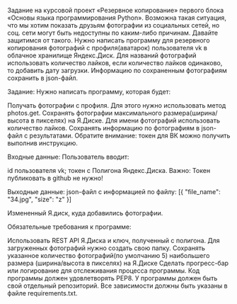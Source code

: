 Задание на курсовой проект «Резервное копирование» первого блока «Основы языка программирования Python».
Возможна такая ситуация, что мы хотим показать друзьям фотографии из социальных сетей, но соц. сети могут быть недоступны по каким-либо причинам. Давайте защитимся от такого.
Нужно написать программу для резервного копирования фотографий с профиля(аватарок) пользователя vk в облачное хранилище Яндекс.Диск.
Для названий фотографий использовать количество лайков, если количество лайков одинаково, то добавить дату загрузки.
Информацию по сохраненным фотографиям сохранить в json-файл.

Задание:
Нужно написать программу, которая будет:

Получать фотографии с профиля. Для этого нужно использовать метод photos.get.
Сохранять фотографии максимального размера(ширина/высота в пикселях) на Я.Диске.
Для имени фотографий использовать количество лайков.
Сохранять информацию по фотографиям в json-файл с результатами.
Обратите внимание: токен для ВК можно получить выполнив инструкцию.

Входные данные:
Пользователь вводит:

id пользователя vk;
токен с Полигона Яндекс.Диска. Важно: Токен публиковать в github не нужно!

Выходные данные:
json-файл с информацией по файлу:
    [{
    "file_name": "34.jpg",
    "size": "z"
    }]
    
Измененный Я.диск, куда добавились фотографии.​​

Обязательные требования к программе:

Использовать REST API Я.Диска и ключ, полученный с полигона.
Для загруженных фотографий нужно создать свою папку.
Сохранять указанное количество фотографий(по умолчанию 5) наибольшего размера (ширина/высота в пикселях) на Я.Диске
Сделать прогресс-бар или логирование для отслеживания процесса программы.
Код программы должен удовлетворять PEP8.
У программы должен быть свой отдельный репозиторий.
Все зависимости должны быть указаны в файле requiremеnts.txt.​
